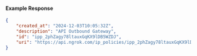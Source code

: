 <!-- Code generated for API Clients. DO NOT EDIT. -->

#### Example Response

```json
{
	"created_at": "2024-12-03T10:05:32Z",
	"description": "API Outbound Gateway",
	"id": "ipp_2phZagy78ltauxGqKX9lDB5WZDJ",
	"uri": "https://api.ngrok.com/ip_policies/ipp_2phZagy78ltauxGqKX9lDB5WZDJ"
}
```
